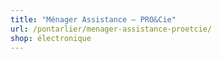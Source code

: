 ```yaml
---
title: "Ménager Assistance – PRO&Cie"
url: /pontarlier/menager-assistance-proetcie/
shop: électronique
---
```


